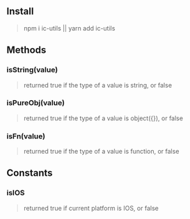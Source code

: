 ## Install
> npm i ic-utils || yarn add ic-utils

## Methods

### isString(value)
> returned true if the type of a value is string, or false

### isPureObj(value)
> returned true if the type of a value is object({}), or false

### isFn(value)
> returned true if the type of a value is function, or false

## Constants

### isIOS
> returned true if current platform is IOS, or false
